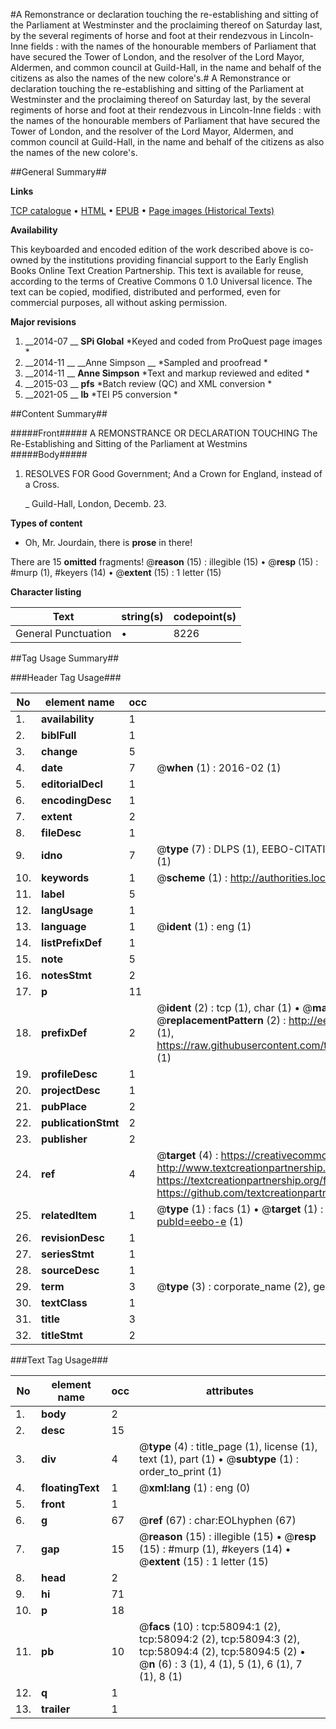 #A Remonstrance or declaration touching the re-establishing and sitting of the Parliament at Westminster and the proclaiming thereof on Saturday last, by the several regiments of horse and foot at their rendezvous in Lincoln-Inne fields : with the names of the honourable members of Parliament that have secured the Tower of London, and the resolver of the Lord Mayor, Aldermen, and common council at Guild-Hall, in the name and behalf of the citizens as also the names of the new colore's.#
A Remonstrance or declaration touching the re-establishing and sitting of the Parliament at Westminster and the proclaiming thereof on Saturday last, by the several regiments of horse and foot at their rendezvous in Lincoln-Inne fields : with the names of the honourable members of Parliament that have secured the Tower of London, and the resolver of the Lord Mayor, Aldermen, and common council at Guild-Hall, in the name and behalf of the citizens as also the names of the new colore's.

##General Summary##

**Links**

[TCP catalogue](http://www.ota.ox.ac.uk/tcp/)  • 
[HTML](http://tei.it.ox.ac.uk/tcp/Texts-HTML/free/A57/A57000.html)  • 
[EPUB](http://tei.it.ox.ac.uk/tcp/Texts-EPUB/free/A57/A57000.epub) • 
[Page images (Historical Texts)](https://historicaltexts.jisc.ac.uk/eebo-12266345e)

**Availability**

This keyboarded and encoded edition of the work described above is co-owned by the
    institutions providing financial support to the Early English Books Online Text Creation
    Partnership. This text is available for reuse, according to the terms of  Creative Commons 0 1.0 Universal
    licence. The text can be copied, modified, distributed and performed, even for commercial
    purposes, all without asking permission.

**Major revisions**

1. __2014-07 __ __SPi Global__ *Keyed and coded from ProQuest page images *
1. __2014-11 __ __Anne Simpson __ *Sampled and proofread *
1. __2014-11 __ __Anne Simpson__ *Text and markup reviewed and edited *
1. __2015-03 __ __pfs__ *Batch review (QC) and XML conversion *
1. __2021-05 __ __lb__ *TEI P5 conversion *

##Content Summary##

#####Front#####
A REMONSTRANCE OR DECLARATION TOUCHING The Re-Establishing and Sitting of the Parliament at Westmins
#####Body#####

1. RESOLVES FOR Good Government; And a Crown for England, instead of a Cross.

    _ Guild-Hall, London, Decemb. 23.

**Types of content**

  * Oh, Mr. Jourdain, there is **prose** in there!

There are 15 **omitted** fragments! 
 @__reason__ (15) : illegible (15)  •  @__resp__ (15) : #murp (1), #keyers (14)  •  @__extent__ (15) : 1 letter (15)

**Character listing**


|Text|string(s)|codepoint(s)|
|---|---|---|
|General Punctuation|•|8226|

##Tag Usage Summary##

###Header Tag Usage###

|No|element name|occ|attributes|
|---|---|---|---|
|1.|__availability__|1||
|2.|__biblFull__|1||
|3.|__change__|5||
|4.|__date__|7| @__when__ (1) : 2016-02 (1)|
|5.|__editorialDecl__|1||
|6.|__encodingDesc__|1||
|7.|__extent__|2||
|8.|__fileDesc__|1||
|9.|__idno__|7| @__type__ (7) : DLPS (1), EEBO-CITATION (1), VID (1), EEBO-PROQUEST (1), STC (2), OCLC (1)|
|10.|__keywords__|1| @__scheme__ (1) : http://authorities.loc.gov/ (1)|
|11.|__label__|5||
|12.|__langUsage__|1||
|13.|__language__|1| @__ident__ (1) : eng (1)|
|14.|__listPrefixDef__|1||
|15.|__note__|5||
|16.|__notesStmt__|2||
|17.|__p__|11||
|18.|__prefixDef__|2| @__ident__ (2) : tcp (1), char (1)  •  @__matchPattern__ (2) : ([0-9\-]+):([0-9IVX]+) (1), (.+) (1)  •  @__replacementPattern__ (2) : http://eebo.chadwyck.com/downloadtiff?vid=$1&page=$2 (1), https://raw.githubusercontent.com/textcreationpartnership/Texts/master/tcpchars.xml#$1 (1)|
|19.|__profileDesc__|1||
|20.|__projectDesc__|1||
|21.|__pubPlace__|2||
|22.|__publicationStmt__|2||
|23.|__publisher__|2||
|24.|__ref__|4| @__target__ (4) : https://creativecommons.org/publicdomain/zero/1.0/ (1), http://www.textcreationpartnership.org/docs/. (1), https://textcreationpartnership.org/faq/#faq05 (1), https://github.com/textcreationpartnership (1)|
|25.|__relatedItem__|1| @__type__ (1) : facs (1)  •  @__target__ (1) : https://data.historicaltexts.jisc.ac.uk/view?pubId=eebo-e (1)|
|26.|__revisionDesc__|1||
|27.|__seriesStmt__|1||
|28.|__sourceDesc__|1||
|29.|__term__|3| @__type__ (3) : corporate_name (2), geographic_name (1)|
|30.|__textClass__|1||
|31.|__title__|3||
|32.|__titleStmt__|2||


###Text Tag Usage###

|No|element name|occ|attributes|
|---|---|---|---|
|1.|__body__|2||
|2.|__desc__|15||
|3.|__div__|4| @__type__ (4) : title_page (1), license (1), text (1), part (1)  •  @__subtype__ (1) : order_to_print (1)|
|4.|__floatingText__|1| @__xml:lang__ (1) : eng (0)|
|5.|__front__|1||
|6.|__g__|67| @__ref__ (67) : char:EOLhyphen (67)|
|7.|__gap__|15| @__reason__ (15) : illegible (15)  •  @__resp__ (15) : #murp (1), #keyers (14)  •  @__extent__ (15) : 1 letter (15)|
|8.|__head__|2||
|9.|__hi__|71||
|10.|__p__|18||
|11.|__pb__|10| @__facs__ (10) : tcp:58094:1 (2), tcp:58094:2 (2), tcp:58094:3 (2), tcp:58094:4 (2), tcp:58094:5 (2)  •  @__n__ (6) : 3 (1), 4 (1), 5 (1), 6 (1), 7 (1), 8 (1)|
|12.|__q__|1||
|13.|__trailer__|1||
